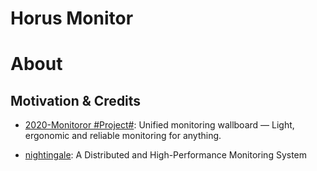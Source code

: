 # Horus Monitor

# About

## Motivation & Credits

- [2020-Monitoror #Project#](https://github.com/monitoror/monitoror): Unified monitoring wallboard — Light, ergonomic and reliable monitoring for anything. 

- [nightingale](https://github.com/didi/nightingale): A Distributed and High-Performance Monitoring System 
